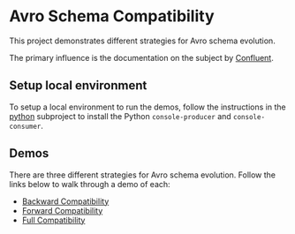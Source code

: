 # Avro Schema Compatibility

This project demonstrates different strategies for Avro schema evolution.

The primary influence is the documentation on the subject by [Confluent](https://docs.confluent.io/platform/current/schema-registry/avro.html).

## Setup local environment

To setup a local environment to run the demos, follow the instructions in the [python](../python) subproject to install the Python `console-producer` and `console-consumer`.

## Demos

There are three different strategies for Avro schema evolution. Follow the links below to walk through a demo of each:

- [Backward Compatibility](backward.md)
- [Forward Compatibility](forward.md)
- [Full Compatibility](full.md)
